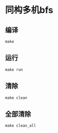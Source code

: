 # 同构多机bfs

## 编译
```
make
```
## 运行
```
make run
```
## 清除
```
make clean
```
## 全部清除
```
make clean_all
```
